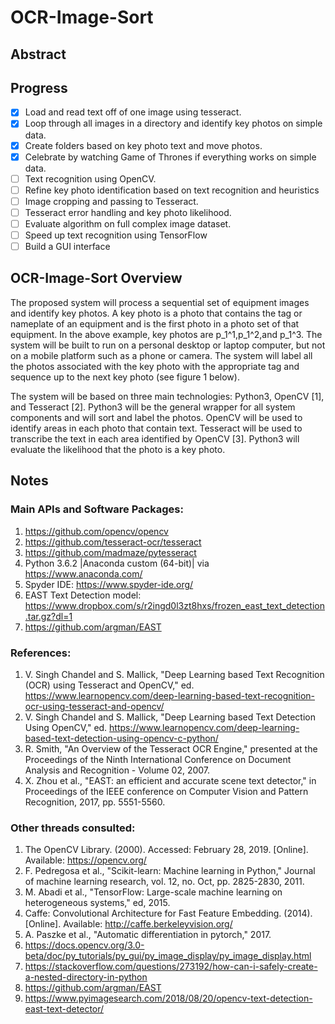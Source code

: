 # OCR-Image-Sort

## Abstract

## Progress
- [x] Load and read text off of one image using tesseract.
- [x] Loop through all images in a directory and identify key photos on simple data.
- [x] Create folders based on key photo text and move photos.
- [x] Celebrate by watching Game of Thrones if everything works on simple data.
- [ ] Text recognition using OpenCV.
- [ ] Refine key photo identification based on text recognition and heuristics
- [ ] Image cropping and passing to Tesseract.
- [ ] Tesseract error handling and key photo likelihood.
- [ ] Evaluate algorithm on full complex image dataset.
- [ ] Speed up text recognition using TensorFlow
- [ ] Build a GUI interface

## OCR-Image-Sort Overview
The proposed system will process a sequential set of equipment images and identify key photos. 
A key photo is a photo that contains the tag or nameplate of an equipment and is the first photo in a photo set of that equipment. 
In the above example, key photos are p_1^1,p_1^2,and p_1^3. 
The system will be built to run on a personal desktop or laptop computer, but not on a mobile platform such as a phone or camera. 
The system will label all the photos associated with the key photo with the appropriate tag and sequence up to the next key photo (see figure 1 below).

The system will be based on three main technologies: Python3, OpenCV [1], and Tesseract [2]. 
Python3 will be the general wrapper for all system components and will sort and label the photos. 
OpenCV will be used to identify areas in each photo that contain text. 
Tesseract will be used to transcribe the text in each area identified by OpenCV [3]. 
Python3 will evaluate the likelihood that the photo is a key photo. 

## Notes

### Main APIs and Software Packages:
1. https://github.com/opencv/opencv
2. https://github.com/tesseract-ocr/tesseract
3. https://github.com/madmaze/pytesseract
4. Python 3.6.2 |Anaconda custom (64-bit)| via https://www.anaconda.com/
5. Spyder IDE: https://www.spyder-ide.org/
6. EAST Text Detection model: https://www.dropbox.com/s/r2ingd0l3zt8hxs/frozen_east_text_detection.tar.gz?dl=1
7. https://github.com/argman/EAST

### References:
1. V. Singh Chandel and S. Mallick, "Deep Learning based Text Recognition (OCR) using Tesseract and OpenCV," ed. https://www.learnopencv.com/deep-learning-based-text-recognition-ocr-using-tesseract-and-opencv/
2. V. Singh Chandel and S. Mallick, "Deep Learning based Text Detection Using OpenCV," ed. https://www.learnopencv.com/deep-learning-based-text-detection-using-opencv-c-python/
3. R. Smith, "An Overview of the Tesseract OCR Engine," presented at the Proceedings of the Ninth International Conference on Document Analysis and Recognition - Volume 02, 2007.
4. X. Zhou et al., "EAST: an efficient and accurate scene text detector," in Proceedings of the IEEE conference on Computer Vision and Pattern Recognition, 2017, pp. 5551-5560.

### Other threads consulted:
1. The OpenCV Library. (2000). Accessed: February 28, 2019. [Online]. Available: https://opencv.org/
2. F. Pedregosa et al., "Scikit-learn: Machine learning in Python," Journal of machine learning research, vol. 12, no. Oct, pp. 2825-2830, 2011.
3. M. Abadi et al., "TensorFlow: Large-scale machine learning on heterogeneous systems," ed, 2015.
4. Caffe: Convolutional Architecture for Fast Feature Embedding. (2014). [Online]. Available: http://caffe.berkeleyvision.org/
5. A. Paszke et al., "Automatic differentiation in pytorch," 2017.
6. https://docs.opencv.org/3.0-beta/doc/py_tutorials/py_gui/py_image_display/py_image_display.html
7. https://stackoverflow.com/questions/273192/how-can-i-safely-create-a-nested-directory-in-python
8. https://github.com/argman/EAST
9. https://www.pyimagesearch.com/2018/08/20/opencv-text-detection-east-text-detector/